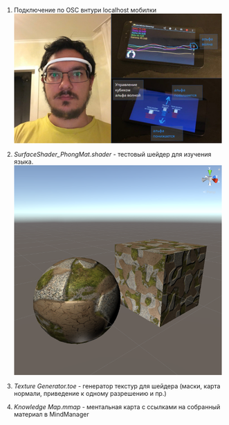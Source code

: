 1. Подключение по OSC внтури localhost мобилки
![Unity Preview](/Lab_01/2020-12-24_21-57-02.png)

2. *SurfaceShader_PhongMat.shader* - тестовый шейдер для изучения языка.
![Unity Preview](/Lab_01/2020-12-24_20-58-23.png)

3. *Texture Generator.toe* - генератор текстур для шейдера (маски, карта нормали, приведение к одному разрешению и пр.)

4. *Knowledge Map.mmap* - ментальная карта с ссылками на собранный материал в MindManager
